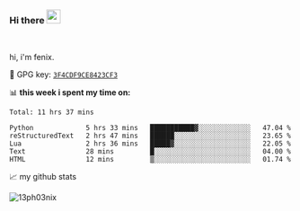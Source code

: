 ### Hi there <img src="https://media.giphy.com/media/hvRJCLFzcasrR4ia7z/giphy.gif" width="25px">

<br />

hi, i'm fenix.

:key: GPG key: [`3F4CDF9CE8423CF3`](https://github.com/13ph03nix.gpg)


📊 **this week i spent my time on:**
<!--START_SECTION:waka-->
```text
Total: 11 hrs 37 mins

Python             5 hrs 33 mins   ███████████▓░░░░░░░░░░░░░   47.04 % 
reStructuredText   2 hrs 47 mins   ██████░░░░░░░░░░░░░░░░░░░   23.65 % 
Lua                2 hrs 36 mins   █████▓░░░░░░░░░░░░░░░░░░░   22.05 % 
Text               28 mins         █░░░░░░░░░░░░░░░░░░░░░░░░   04.00 % 
HTML               12 mins         ▒░░░░░░░░░░░░░░░░░░░░░░░░   01.74 % 
```
<!--END_SECTION:waka-->


📈 my github stats

<a>
<img align="center" src="https://github-readme-stats.vercel.app/api?username=13ph03nix&show_icons=true&hide=stars&include_all_commits=true&theme=blueberry" alt="13ph03nix" />
</a>
